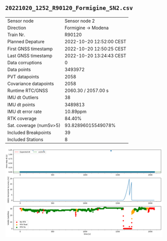 
`20221020_1252_R90120_Formigine_SN2.csv`
----
|                         |                          |
| ----------------------- | ------------------------ |
| Sensor node             | Sensor node 2            |
| Direction               | Formigine -> Modena      |
| Train Nr.               | R90120                   |
| Planned Depature        | 2022-10-20 12:52:00 CEST |
| First GNSS timestamp    | 2022-10-20 12:50:25 CEST |
| Last GNSS timestamp     | 2022-10-20 13:24:43 CEST |
| Data corruptions        | 0                        |
| Data points             | 3493972                  |
| PVT datapoints          | 2058                     |
| Covariance datapoints   | 2058                     |
| Runtime RTC/GNSS        | 2060.30 / 2057.00 s      |
| IMU dt Outliers         | 38                       |
| IMU dt points           | 3489813                  |
| IMU dt error rate       | 10.89ppm                 |
| RTK coverage            | 84.40%                   |
| Sat. coverage (numSv>5) | 93.82896015549078%       |
| Included Breakpoints    | 39                       |
| Included Stations       | 8                        |

![](fig/plot.png)
